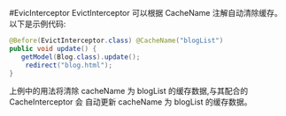 #EvicInterceptor
EvictInterceptor 可以根据 CacheName 注解自动清除缓存。以下是示例代码:

```java
@Before(EvictInterceptor.class) @CacheName("blogList")
public void update() {
   getModel(Blog.class).update();
    redirect("blog.html");
}
```
上例中的用法将清除 cacheName 为 blogList 的缓存数据,与其配合的 CacheInterceptor 会 自动更新 cacheName 为 blogList 的缓存数据。
